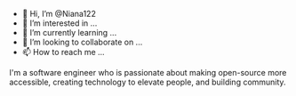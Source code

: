 - 👋 Hi, I’m @Niana122
- 👀 I’m interested in ...
- 🌱 I’m currently learning ...
- 💞️ I’m looking to collaborate on ...
- 📫 How to reach me ...

<!---
Niana122/Niana122 is a ✨ special ✨ repository because its `README.md` (this file) appears on your GitHub profile.
You can click the Preview link to take a look at your changes.
--->
I'm a software engineer who is passionate about
making open-source more accessible, creating
technology to elevate people, and building
community.
